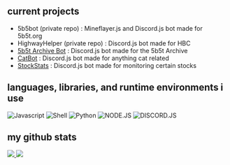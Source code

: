 ## current projects

- 5b5bot (private repo) : Mineflayer.js and Discord.js bot made for 5b5t.org
- HighwayHelper (private repo) : Discord.js bot made for HBC
- [5b5t Archive Bot](https://github.com/kevenson1103/5bArchiveBot) : Discord.js bot made for the 5b5t Archive
- [CatBot](https://github.com/kevenson1103/catbot) : Discord.js bot made for anything cat related
- [StockStats](https://github.com/kevenson1103/StockStats) : Discord.js bot made for monitoring certain stocks

## languages, libraries, and runtime environments i use

![Javascript](https://img.shields.io/badge/Javascript-323330?style=for-the-badge&logo=javascript)
![Shell](https://img.shields.io/badge/shell-323330?style=for-the-badge&logo=Shell)
![Python](https://img.shields.io/badge/python-323330?style=for-the-badge&logo=Python)
![NODE.JS](https://img.shields.io/badge/NODE-JS-darkgreen?style=for-the-badge&logo=node.js)
![DISCORD.JS](https://img.shields.io/badge/discord-js-informational?style=for-the-badge&logo=discord)


## my github stats

<a href="https://github.com/kevenson1103/myghstats">
<img src="https://github.com/kevenson1103/myghstats/blob/master/generated/overview.svg#gh-dark-mode-only" />
<img src="https://github.com/kevenson1103/myghstats/blob/master/generated/languages.svg#gh-dark-mode-only" />
</a>
